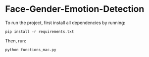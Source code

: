 # Face-Gender-Emotion-Detection

To run the project, first install all dependencies by running:
```
pip install -r requirements.txt
```

Then, run:
```
python functions_mac.py
```

